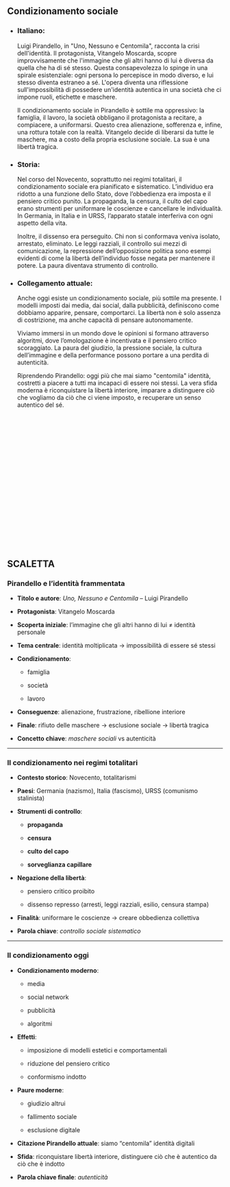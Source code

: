 ## Condizionamento sociale


- ### **Italiano:**  
	Luigi Pirandello, in "Uno, Nessuno e Centomila", racconta la crisi dell'identità. Il protagonista, Vitangelo Moscarda, scopre improvvisamente che l'immagine che gli altri hanno di lui è diversa da quella che ha di sé stesso. Questa consapevolezza lo spinge in una spirale esistenziale: ogni persona lo percepisce in modo diverso, e lui stesso diventa estraneo a sé. L'opera diventa una riflessione sull'impossibilità di possedere un'identità autentica in una società che ci impone ruoli, etichette e maschere.
	
	Il condizionamento sociale in Pirandello è sottile ma oppressivo: la famiglia, il lavoro, la società obbligano il protagonista a recitare, a compiacere, a uniformarsi. Questo crea alienazione, sofferenza e, infine, una rottura totale con la realtà. Vitangelo decide di liberarsi da tutte le maschere, ma a costo della propria esclusione sociale. La sua è una libertà tragica.



- ### **Storia:**  
	Nel corso del Novecento, soprattutto nei regimi totalitari, il condizionamento sociale era pianificato e sistematico. L’individuo era ridotto a una funzione dello Stato, dove l’obbedienza era imposta e il pensiero critico punito. La propaganda, la censura, il culto del capo erano strumenti per uniformare le coscienze e cancellare le individualità. In Germania, in Italia e in URSS, l’apparato statale interferiva con ogni aspetto della vita.
	
	Inoltre, il dissenso era perseguito. Chi non si conformava veniva isolato, arrestato, eliminato. Le leggi razziali, il controllo sui mezzi di comunicazione, la repressione dell’opposizione politica sono esempi evidenti di come la libertà dell’individuo fosse negata per mantenere il potere. La paura diventava strumento di controllo.



- ### **Collegamento attuale:**  
	Anche oggi esiste un condizionamento sociale, più sottile ma presente. I modelli imposti dai media, dai social, dalla pubblicità, definiscono come dobbiamo apparire, pensare, comportarci. La libertà non è solo assenza di costrizione, ma anche capacità di pensare autonomamente.
	
	Viviamo immersi in un mondo dove le opinioni si formano attraverso algoritmi, dove l’omologazione è incentivata e il pensiero critico scoraggiato. La paura del giudizio, la pressione sociale, la cultura dell’immagine e della performance possono portare a una perdita di autenticità.
	
	Riprendendo Pirandello: oggi più che mai siamo "centomila" identità, costretti a piacere a tutti ma incapaci di essere noi stessi. La vera sfida moderna è riconquistare la libertà interiore, imparare a distinguere ciò che vogliamo da ciò che ci viene imposto, e recuperare un senso autentico del sé.

<br>
<br>
<br>
<br>
<br>
<br>
<br>
<br>
<br>
<br>
<br>
<br>
<br>
<br>
<br>
<br>
<br>
<br>

## SCALETTA
### Pirandello e l’identità frammentata 

- **Titolo e autore**: _Uno, Nessuno e Centomila_ – Luigi Pirandello
    
- **Protagonista**: Vitangelo Moscarda
    
- **Scoperta iniziale**: l’immagine che gli altri hanno di lui ≠ identità personale
    
- **Tema centrale**: identità moltiplicata → impossibilità di essere sé stessi
    
- **Condizionamento**:
    
    - famiglia
        
    - società
        
    - lavoro
        
    
- **Conseguenze**: alienazione, frustrazione, ribellione interiore
    
- **Finale**: rifiuto delle maschere → esclusione sociale → libertà tragica
    
- **Concetto chiave**: _maschere sociali_ vs autenticità
    

---

###  Il condizionamento nei regimi totalitari

- **Contesto storico**: Novecento, totalitarismi
    
- **Paesi**: Germania (nazismo), Italia (fascismo), URSS (comunismo stalinista)
    
- **Strumenti di controllo**:
    
    - **propaganda**
        
    - **censura**
        
    - **culto del capo**
        
    - **sorveglianza capillare**
        
    
- **Negazione della libertà**:
    
    - pensiero critico proibito
        
    - dissenso represso (arresti, leggi razziali, esilio, censura stampa)
        
    
- **Finalità**: uniformare le coscienze → creare obbedienza collettiva
    
- **Parola chiave**: _controllo sociale sistematico_
    

---

###  Il condizionamento oggi

- **Condizionamento moderno**:
    
    - media
        
    - social network
        
    - pubblicità
        
    - algoritmi
        
    
- **Effetti**:
    
    - imposizione di modelli estetici e comportamentali
        
    - riduzione del pensiero critico
        
    - conformismo indotto
        
    
- **Paure moderne**:
    
    - giudizio altrui
        
    - fallimento sociale
        
    - esclusione digitale
        
    
- **Citazione Pirandello attuale**: siamo “centomila” identità digitali
    
- **Sfida**: riconquistare libertà interiore, distinguere ciò che è autentico da ciò che è indotto
    
- **Parola chiave finale**: _autenticità_